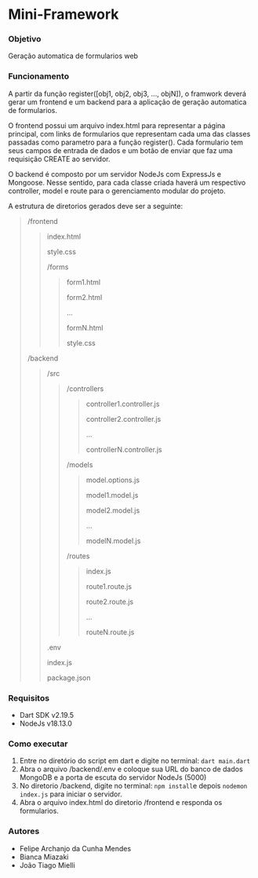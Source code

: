 # Mini-Framework

### Objetivo

Geração automatica de formularios web

### Funcionamento

A partir da função register([obj1, obj2, obj3, ..., objN]), o framwork deverá gerar um frontend e um backend para a aplicação de geração automatica de formularios.

O frontend possui um arquivo index.html para representar a página principal, com links de formularios que representam cada uma das classes passadas como parametro para a função register(). Cada formulario tem seus campos de entrada de dados e um botão de enviar que faz uma requisição CREATE ao servidor.

O backend é composto por um servidor NodeJs com ExpressJs e Mongoose. Nesse sentido, para cada classe criada haverá um respectivo controller, model e route para o gerenciamento modular do projeto.

A estrutura de diretorios gerados deve ser a seguinte:

> /frontend
>
>> index.html
>>
>> style.css
>>
>> /forms
>>
>>> form1.html
>>>
>>> form2.html
>>>
>>> ...
>>>
>>> formN.html
>>>
>>> style.css
>>>
>>
>
> /backend
>
>> /src
>>
>>> /controllers
>>>
>>>> controller1.controller.js
>>>>
>>>> controller2.controller.js
>>>>
>>>> ...
>>>>
>>>> controllerN.controller.js
>>>>
>>>
>>> /models
>>>
>>>> model.options.js
>>>>
>>>> model1.model.js
>>>>
>>>> model2.model.js
>>>>
>>>> ...
>>>>
>>>> modelN.model.js
>>>>
>>>
>>> /routes
>>>
>>>> index.js
>>>>
>>>> route1.route.js
>>>>
>>>> route2.route.js
>>>>
>>>> ...
>>>>
>>>> routeN.route.js
>>>>
>>>
>>
>> .env
>>
>> index.js
>>
>> package.json
>>

### Requisitos

- Dart SDK v2.19.5
- NodeJs v18.13.0

### Como executar

1. Entre no diretório do script em dart e digite no terminal: `dart main.dart`
2. Abra o arquivo /backend/.env e coloque sua URL do banco de dados MongoDB e a porta de escuta do servidor NodeJs (5000)
3. No diretorio /backend, digite no terminal: `npm install`e depois `nodemon index.js` para iniciar o servidor.
4. Abra o arquivo index.html do diretorio /frontend e responda os formularios.

### Autores

- Felipe Archanjo da Cunha Mendes
- Bianca Miazaki
- João Tiago Mielli
